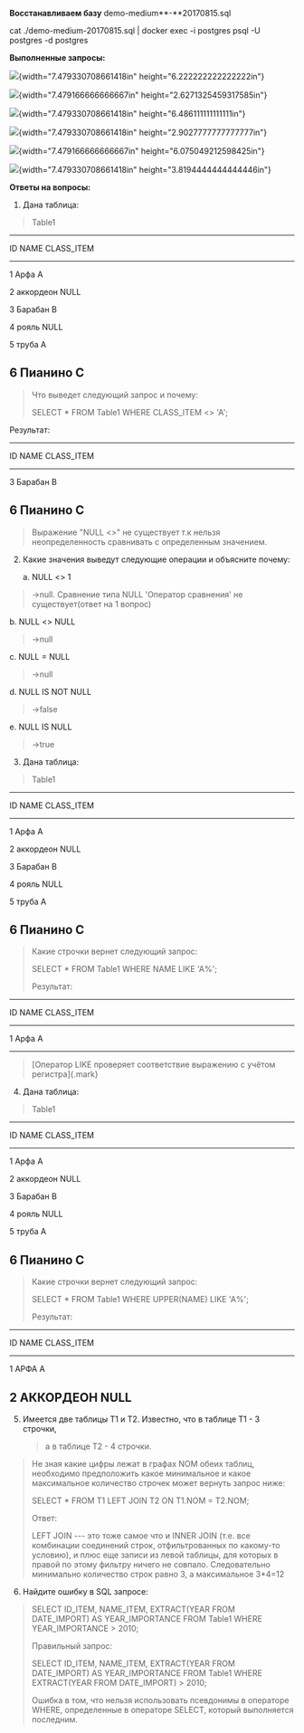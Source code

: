 **Восстанавливаем базу** demo-medium**-**20170815.sql

cat ./demo-medium-20170815.sql \| docker exec -i postgres psql -U
postgres -d postgres

**Выполненные запросы:**

![](./media/image4.png){width="7.479330708661418in"
height="6.222222222222222in"}

![](./media/image8.png){width="7.479166666666667in"
height="2.6271325459317585in"}

![](./media/image1.png){width="7.479330708661418in"
height="6.486111111111111in"}

![](./media/image7.png){width="7.479330708661418in"
height="2.9027777777777777in"}

![](./media/image5.png){width="7.479166666666667in"
height="6.075049212598425in"}

![](./media/image3.png){width="7.479330708661418in"
height="3.8194444444444446in"}

**Ответы на вопросы:**

1)  Дана таблица:

> Table1

  -----------------------------------------------------------------------
  ID            NAME                        CLASS_ITEM
  ------------- --------------------------- -----------------------------
  1             Арфа                        A

  2             аккордеон                   NULL

  3             Барабан                     B

  4             рояль                       NULL

  5             труба                       A

  6             Пианино                     C
  -----------------------------------------------------------------------

> Что выведет следующий запрос и почему:
>
> SELECT \* FROM Table1 WHERE CLASS_ITEM \<\> 'A';

Результат:

  -----------------------------------------------------------------------
  ID            NAME                        CLASS_ITEM
  ------------- --------------------------- -----------------------------
  3             Барабан                     B

  6             Пианино                     C
  -----------------------------------------------------------------------

> Выражение "NULL \<\>" не существует т.к нельзя неопределенность
> сравнивать с определенным значением.

2)  Какие значения выведут следующие операции и объясните почему:

    a.  NULL \<\> 1

> →null. Сравнение типа NULL 'Оператор сравнения' не существует(ответ на
> 1 вопрос)

b.  NULL \<\> NULL

> →null

c.  NULL = NULL

> →null

d.  NULL IS NOT NULL

> →false

e.  NULL IS NULL

> →true

3)  Дана таблица:

> Table1

  -----------------------------------------------------------------------
  ID            NAME                        CLASS_ITEM
  ------------- --------------------------- -----------------------------
  1             Арфа                        A

  2             аккордеон                   NULL

  3             Барабан                     B

  4             рояль                       NULL

  5             труба                       A

  6             Пианино                     C
  -----------------------------------------------------------------------

> Какие строчки вернет следующий запрос:
>
> SELECT \* FROM Table1 WHERE NAME LIKE 'A%';
>
> Результат:

  -----------------------------------------------------------------------
  ID            NAME                        CLASS_ITEM
  ------------- --------------------------- -----------------------------
  1             Арфа                        A

  -----------------------------------------------------------------------

> [Оператор LIKE проверяет соответствие выражению с учётом
> регистра]{.mark}

4)  Дана таблица:

> Table1

  -----------------------------------------------------------------------
  ID            NAME                        CLASS_ITEM
  ------------- --------------------------- -----------------------------
  1             Арфа                        A

  2             аккордеон                   NULL

  3             Барабан                     B

  4             рояль                       NULL

  5             труба                       A

  6             Пианино                     C
  -----------------------------------------------------------------------

> Какие строчки вернет следующий запрос:
>
> SELECT \* FROM Table1 WHERE UPPER(NAME) LIKE 'A%';
>
> Результат:

  -----------------------------------------------------------------------
  ID            NAME                        CLASS_ITEM
  ------------- --------------------------- -----------------------------
  1             АРФА                        A

  2             АККОРДЕОН                   NULL
  -----------------------------------------------------------------------

5)  Имеется две таблицы Т1 и Т2. Известно, что в таблице Т1 - 3 строчки,
    > а в таблице Т2 - 4 строчки.

> Не зная какие цифры лежат в графах NOM обеих таблиц, необходимо
> предположить какое минимальное и какое максимальное количество строчек
> может вернуть запрос ниже:
>
> SELECT \* FROM T1 LEFT JOIN T2 ON T1.NOM = T2.NOM;
>
> Ответ:
>
> LEFT JOIN --- это тоже самое что и INNER JOIN (т.е. все комбинации
> соединений строк, отфильтрованных по какому-то условию), и плюс еще
> записи из левой таблицы, для которых в правой по этому фильтру ничего
> не совпало. Следовательно минимально количество строк равно 3, а
> максимальное 3\*4=12

6)  Найдите ошибку в SQL запросе:

> SELECT ID_ITEM, NAME_ITEM, EXTRACT(YEAR FROM DATE_IMPORT) AS
> YEAR_IMPORTANCE FROM Table1 WHERE YEAR_IMPORTANCE \> 2010;
>
> Правильный запрос:
>
> SELECT ID_ITEM, NAME_ITEM, EXTRACT(YEAR FROM DATE_IMPORT) AS
> YEAR_IMPORTANCE FROM Table1 WHERE EXTRACT(YEAR FROM DATE_IMPORT) \>
> 2010;
>
> Ошибка в том, что нельзя использовать псевдонимы в операторе WHERE,
> определенные в операторе SELECT, который выполняется последним.
